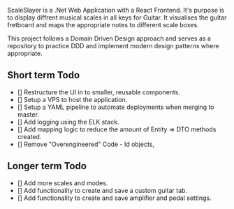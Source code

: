 ScaleSlayer is a .Net Web Application with a React Frontend. It's purpose is to display diffrent musical scales in all keys for Guitar.
It visualises the guitar fretboard and maps the appropriate notes to different scale boxes.

This project follows a Domain Driven Design approach and serves as a repository to practice DDD and implement modern design patterns where appropriate.

## Short term Todo

- [] Restructure the UI in to smaller, reusable components.
- [] Setup a VPS to host the application.
- [] Setup a YAML pipeline to automate deployments when merging to master.
- [] Add logging using the ELK stack.
- [] Add mapping logic to reduce the amount of Entity => DTO methods created.
- [] Remove "Overengineered" Code - Id objects,

## Longer term Todo
- [] Add more scales and modes.
- [] Add functionality to create and save a custom guitar tab.
- [] Add functionality to create and save amplifier and pedal settings. 
